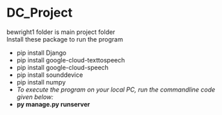 # DC_Project
bewright1 folder is main project folder <br>
Install these package to run the program
- pip install Django
- pip install google-cloud-texttospeech
- pip install google-cloud-speech
- pip install sounddevice
- pip install numpy
- *To execute the program on your local PC, run the commandline code given below:*
- **py manage.py runserver**
